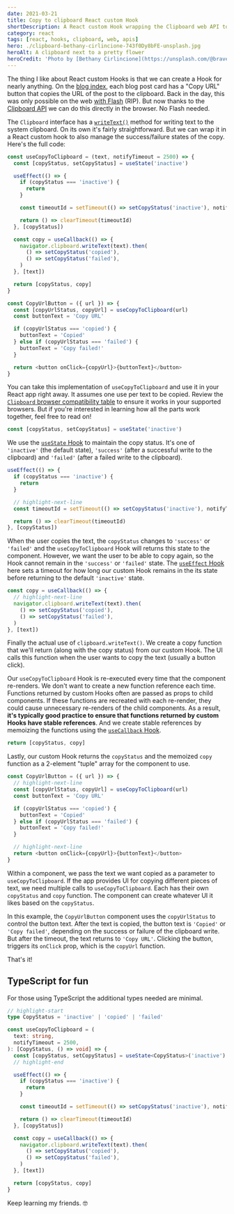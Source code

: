 ```yaml
---
date: 2021-03-21
title: Copy to clipboard React custom Hook
shortDescription: A React custom Hook wrapping the Clipboard web API to enable a copy to clipboard UX
category: react
tags: [react, hooks, clipboard, web, apis]
hero: ./clipboard-bethany-cirlincione-743f0Dy8bFE-unsplash.jpg
heroAlt: A clipboard next to a pretty flower
heroCredit: 'Photo by [Bethany Cirlincione](https://unsplash.com/@bravelyinspired)'
---
```


The thing I like about React custom Hooks is that we can create a Hook for nearly anything. On the [blog index](/blog/), each blog post card has a "Copy URL" button that copies the URL of the post to the clipboard. Back in the day, this was only possible on the web [with Flash](https://code.tutsplus.com/tutorials/quick-tip-create-a-copy-to-clipboard-button-in-flash--active-3123) (RIP). But now thanks to the [Clipboard API](https://developer.mozilla.org/en-US/docs/Web/API/Clipboard_API) we can do this directly in the browser. No Flash needed.

The `Clipboard` interface has a [`writeText()`](https://developer.mozilla.org/en-US/docs/Web/API/Clipboard/writeText) method for writing text to the system clipboard. On its own it's fairly straightforward. But we can wrap it in a React custom hook to also manage the success/failure states of the copy. Here's the full code:

```javascript
const useCopyToClipboard = (text, notifyTimeout = 2500) => {
  const [copyStatus, setCopyStatus] = useState('inactive')

  useEffect(() => {
    if (copyStatus === 'inactive') {
      return
    }

    const timeoutId = setTimeout(() => setCopyStatus('inactive'), notifyTimeout)

    return () => clearTimeout(timeoutId)
  }, [copyStatus])

  const copy = useCallback(() => {
    navigator.clipboard.writeText(text).then(
      () => setCopyStatus('copied'),
      () => setCopyStatus('failed'),
    )
  }, [text])

  return [copyStatus, copy]
}

const CopyUrlButton = ({ url }) => {
  const [copyUrlStatus, copyUrl] = useCopyToClipboard(url)
  const buttonText = 'Copy URL'

  if (copyUrlStatus === 'copied') {
    buttonText = 'Copied'
  } else if (copyUrlStatus === 'failed') {
    buttonText = 'Copy failed!'
  }

  return <button onClick={copyUrl}>{buttonText}</button>
}
```

You can take this implementation of `useCopyToClipboard` and use it in your React app right away. It assumes one use per text to be copied. Review the [`Clipboard` browser compatibility table](https://caniuse.com/clipboard) to ensure it works in your supported browsers. But if you're interested in learning how all the parts work together, feel free to read on!

```js
const [copyStatus, setCopyStatus] = useState('inactive')
```

We use the [`useState` Hook](https://reactjs.org/docs/hooks-state.html) to maintain the copy status. It's one of `'inactive'` (the default state), `'success'` (after a successful write to the clipboard) and `'failed'` (after a failed write to the clipboard).

```js
useEffect(() => {
  if (copyStatus === 'inactive') {
    return
  }

  // highlight-next-line
  const timeoutId = setTimeout(() => setCopyStatus('inactive'), notifyTimeout)

  return () => clearTimeout(timeoutId)
}, [copyStatus])
```

When the user copies the text, the `copyStatus` changes to `'success'` or `'failed'` and the `useCopyToClipboard` Hook will returns this state to the component. However, we want the user to be able to copy again, so the Hook cannot remain in the `'success'` or `'failed'` state. The [`useEffect` Hook](https://reactjs.org/docs/hooks-effect.html) here sets a timeout for how long our custom Hook remains in the its state before returning to the default `'inactive'` state.

```js
const copy = useCallback(() => {
  // highlight-next-line
  navigator.clipboard.writeText(text).then(
    () => setCopyStatus('copied'),
    () => setCopyStatus('failed'),
  )
}, [text])
```

Finally the actual use of `clipboard.writeText()`. We create a copy function that we'll return (along with the copy status) from our custom Hook. The UI calls this function when the user wants to copy the text (usually a button click).

Our `useCopyToClipboard` Hook is re-executed every time that the component re-renders. We don't want to create a new function reference each time. Functions returned by custom Hooks often are passed as props to child components. If these functions are recreated with each re-render, they could cause unnecessary re-renders of the child components. As a result, **it's typically good practice to ensure that functions returned by custom Hooks have stable references**. And we create stable references by memoizing the functions using the [`useCallback` Hook](https://reactjs.org/docs/hooks-reference.html#usecallback).

```js
return [copyStatus, copy]
```

Lastly, our custom Hook returns the `copyStatus` and the memoized `copy` function as a 2-element "tuple" array for the component to use.

```js
const CopyUrlButton = ({ url }) => {
  // highlight-next-line
  const [copyUrlStatus, copyUrl] = useCopyToClipboard(url)
  const buttonText = 'Copy URL'

  if (copyUrlStatus === 'copied') {
    buttonText = 'Copied'
  } else if (copyUrlStatus === 'failed') {
    buttonText = 'Copy failed!'
  }

  // highlight-next-line
  return <button onClick={copyUrl}>{buttonText}</button>
}
```

Within a component, we pass the text we want copied as a parameter to `useCopyToClipboard`. If the app provides UI for copying different pieces of text, we need multiple calls to `useCopyToClipboard`. Each has their own `copyStatus` and `copy` function. The component can create whatever UI it likes based on the `copyStatus`.

In this example, the `CopyUrlButton` component uses the `copyUrlStatus` to control the button text. After the text is copied, the button text is `'Copied'` or `'Copy failed'`, depending on the success or failure of the clipboard write. But after the timeout, the text returns to `'Copy URL'`. Clicking the button, triggers its `onClick` prop, which is the `copyUrl` function.

That's it!

## TypeScript for fun

For those using TypeScript the additional types needed are minimal.

```typescript
// highlight-start
type CopyStatus = 'inactive' | 'copied' | 'failed'

const useCopyToClipboard = (
  text: string,
  notifyTimeout = 2500,
): [CopyStatus, () => void] => {
  const [copyStatus, setCopyStatus] = useState<CopyStatus>('inactive')
  // highlight-end

  useEffect(() => {
    if (copyStatus === 'inactive') {
      return
    }

    const timeoutId = setTimeout(() => setCopyStatus('inactive'), notifyTimeout)

    return () => clearTimeout(timeoutId)
  }, [copyStatus])

  const copy = useCallback(() => {
    navigator.clipboard.writeText(text).then(
      () => setCopyStatus('copied'),
      () => setCopyStatus('failed'),
    )
  }, [text])

  return [copyStatus, copy]
}
```

Keep learning my friends. 🤓
